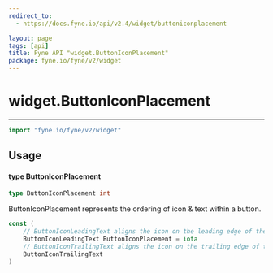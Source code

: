 ```yaml
---
redirect_to:
  - https://docs.fyne.io/api/v2.4/widget/buttoniconplacement

layout: page
tags: [api]
title: Fyne API "widget.ButtonIconPlacement"
package: fyne.io/fyne/v2/widget
---
```

# widget.ButtonIconPlacement
---

```go
import "fyne.io/fyne/v2/widget"
```

## Usage

#### type ButtonIconPlacement

```go
type ButtonIconPlacement int
```

ButtonIconPlacement represents the ordering of icon & text within a button.

```go
const (
	// ButtonIconLeadingText aligns the icon on the leading edge of the text.
	ButtonIconLeadingText ButtonIconPlacement = iota
	// ButtonIconTrailingText aligns the icon on the trailing edge of the text.
	ButtonIconTrailingText
)
```
